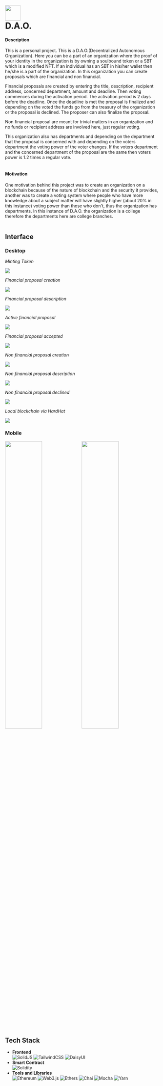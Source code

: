 # <img src="https://img.icons8.com/external-vitaliy-gorbachev-lineal-color-vitaly-gorbachev/60/external-blockchain-cryptocurrency-vitaliy-gorbachev-lineal-color-vitaly-gorbachev.png" width="50" height="50"/> <br> D.A.O.

#### Description
This is a personal project. This is a D.A.O.(Decentralized Autonomous Organization). Here you can be a part of an organization where the proof 
of your identity in the organization is by owning a soulbound token or a SBT which is a modified NFT.
If an individual has an SBT in his/her wallet then he/she is a part of the organization. 
In this organization you can create proposals which are financial and non financial.

Financial proposals are created by entering the title, description, recipient address, concerned department, amount and deadline. 
Then voting commences during the activation period.
The activation period is 2 days before the deadline. Once the deadline is met the proposal is finalized and depending on the voted the funds go from the 
treasury of the organization or the proposal is declined. The proposer can also finalize the proposal.

Non financial proposal are meant for trivial matters in an organization and no funds or recipient address are involved here, just regular voting.

This organization also has departments and depending on the department that the proposal is concerned with and depending on the voters department the
voting power of the voter changes. If the voters department and the concerned department of the proposal are the same then voters power is 1.2 times a regular vote. 
<br>
<br>

#### Motivation
One motivation behind this project was to create an organization on a blockchain because of the nature of blockchain and the security it provides, another 
was to create a voting system where people who have more knowledge about a subject matter will have slightly higher (about 20% in this instance)
voting power than those who don't, thus the organization has departments. 
In this instance of D.A.O. the organization is a college therefore the departments here are college branches. 
<br>
<br>

## Interface
### Desktop
*Minting Token*

<img src="./screenshots/Screenshot from 2024-06-10 22-03-03.png" /> 

*Financial proposal creation*

<img src="./screenshots/Screenshot from 2024-06-10 22-08-04.png" /> 

*Financial proposal description*

<img src="./screenshots/Screenshot from 2024-06-10 22-11-06.png" /> 

*Active financial proposal*

<img src="./screenshots/Screenshot from 2024-06-10 22-11-39.png" /> 

*Financial proposal accepted*

<img src="./screenshots/Screenshot from 2024-06-10 22-14-11.png" /> 

*Non financial proposal creation*

<img src="./screenshots/Screenshot from 2024-06-10 22-15-21.png" /> 

*Non financial proposal description*

<img src="./screenshots/Screenshot from 2024-06-10 22-16-38.png" /> 

*Non financial proposal declined*

<img src="./screenshots/Screenshot from 2024-06-10 22-20-57.png" /> 

*Local blockchain via HardHat*

<img src="./screenshots/Screenshot from 2024-06-10 23-30-05.png" /> 

### Mobile

<p float="left">
    <img src="./screenshots/Screenshot from 2024-06-10 22-09-11.png" width="49%"/> 
    <img src="./screenshots/Screenshot from 2024-06-10 22-09-36.png" width="49%"/> 
</p>

## Tech Stack
+ **Frontend**\
    ![SolidJS](https://img.shields.io/badge/Solid_JS-2c4f7c?style=for-the-badge&logo=solid&logoColor=fff&logoSize=auto)
    ![TailwindCSS](https://img.shields.io/badge/tailwindcss-%2338B2AC.svg?style=for-the-badge&logo=tailwind-css&logoColor=white&logoSize=auto)
    ![DaisyUI](https://img.shields.io/badge/daisyui-5A0EF8?style=for-the-badge&logo=daisyui&logoColor=white&logoSize=auto)
+ **Smart Contract**\
    ![Solidity](https://img.shields.io/badge/Solidity-%23363636.svg?style=for-the-badge&logo=solidity&logoColor=white)
+ **Tools and Libraries**\
    ![Ethereum](https://img.shields.io/badge/HardHat-3C3C3D?logo=ethereum&logoColor=000&style=for-the-badge&color=f7df1e)
    ![Web3.js](https://img.shields.io/badge/Web3.js-F16822?logo=web3dotjs&logoColor=fff&style=for-the-badge&logoSize=auto)
    ![Ethers](https://img.shields.io/badge/Ethers-2535A0?logo=ethers&logoColor=fff&style=for-the-badge&logoSize=auto)
    ![Chai](https://img.shields.io/badge/Chai-A30701?logo=chai&logoColor=fff&style=for-the-badge&logoSize=auto)
    ![Mocha](https://img.shields.io/badge/Mocha-8D6748?logo=mocha&logoColor=fff&style=for-the-badge&logoSize=auto)
    ![Yarn](https://img.shields.io/badge/yarn-%232C8EBB.svg?style=for-the-badge&logo=yarn&logoColor=white&logoSize=auto)
